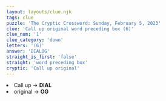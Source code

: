 ```yaml
---
layout: layouts/clue.njk
tags: clue
puzzle: 'The Cryptic Crossword: Sunday, February 5, 2023'
clue: 'Call up original word preceding box (6)'
clue_num: '1'
clue_category: 'down'
letters: '(6)'
answer: 'DIALOG'
straight_is_first: 'false'
straight: 'word preceding box'
cryptic: 'Call up original'
---
```

<li>Call up → <b>DIAL</b></li>
<li>original → <b>OG</b></li>